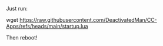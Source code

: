 Just run:

wget https://raw.githubusercontent.com/DeactivatedMan/CC-Apps/refs/heads/main/startup.lua

Then reboot!